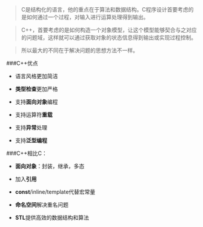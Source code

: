>C是结构化的语言，他的重点在于算法和数据结构。C程序设计首要考虑的是如何通过一个过程，对输入进行运算处理得到输出。

>C++，首要考虑的是如何构造一个对象模型，让这个模型能够契合与之对应的问题域，这样就可以通过获取对象的状态信息得到输出或实现过程控制。

>所以最大的不同在于解决问题的思想方法不一样。

###C++优点

- 语言风格更加简洁

- **类型检查**更加严格

- 支持**面向对象**编程

- 支持运算符**重载**

- 支持**异常**处理

- 支持**泛型编程**

###C++相比C：

- **面向对象**：封装，继承，多态

- 加入**引用**

- **const**/inline/template代替宏常量

- **命名空间**解决重名问题

- **STL**提供高效的数据结构和算法


